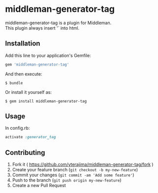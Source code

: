 # middleman-generator-tag

middleman-generator-tag is a plugin for Middleman.  
This plugin always insert '<meta name='generator' content="Middleman vX.X.X">` into html.

## Installation

Add this line to your application's Gemfile:

```ruby
gem 'middleman-generator-tag'
```

And then execute:

    $ bundle

Or install it yourself as:

    $ gem install middleman-generator-tag

## Usage

In config.rb:

```ruby
activate :generator_tag
```

## Contributing

1. Fork it ( https://github.com/yterajima/middleman-generator-tag/fork )
2. Create your feature branch (`git checkout -b my-new-feature`)
3. Commit your changes (`git commit -am 'Add some feature'`)
4. Push to the branch (`git push origin my-new-feature`)
5. Create a new Pull Request
